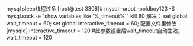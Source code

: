 mysql sleep线程过多
	[root@test 3306]# mysql -uroot -poldboy123 -S mysql.sock -e "show variables like '%_timeout%'"
	kill 60 
	解决：
	set global wait_timeout = 60;
	set global interactive_timeout = 60; 
	配置文件里修改：
	[mysqld]
	interactive_timeout = 120 	#此参数设置后wait_timeout自动生效。
	wait_timeout = 120
